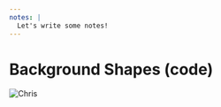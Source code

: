 ```yaml
---
notes: |
  Let's write some notes!
---
```


# Background Shapes (code)

![Chris](/images/background-shapes-code.png)
